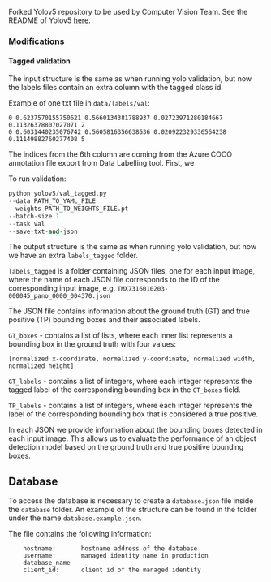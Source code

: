 Forked Yolov5 repository to be used by Computer Vision Team.
See the README of Yolov5 [here](YOLOv5_README.md).

### Modifications 

#### Tagged validation

The input structure is the same as when running yolo validation, but now the 
labels files contain an extra column with the tagged class id. 

Example of one txt file in `data/labels/val`:
```
0 0.6237570155750621 0.5660134381788937 0.02723971280184667 0.11326378807027071 2
0 0.6031440235076742 0.5605816356638536 0.020922329336564238 0.11149882760277408 5
```

The indices from the 6th column are coming from the Azure COCO annotation file
export from Data Labelling tool. First, we 

To run validation:

```python
python yolov5/val_tagged.py 
--data PATH_TO_YAML_FILE
--weights PATH_TO_WEIGHTS_FILE.pt
--batch-size 1
--task val
--save-txt-and-json
```
The output structure is the same as when running yolo validation, but now we have an extra 
`labels_tagged` folder.

`labels_tagged` is a folder containing JSON files, one for each input image, where the name of each JSON file 
corresponds to the ID of the corresponding input image, e.g. `TMX7316010203-000045_pano_0000_004370.json`


The JSON file contains information about the ground truth (GT) and true positive (TP) bounding boxes and their 
associated labels.

`GT_boxes` - contains a list of lists, where each inner list represents a bounding box in the ground truth with four 
values: 

`[normalized x-coordinate, normalized y-coordinate, normalized width, normalized height]`

`GT_labels` - contains a list of integers, where each integer represents the tagged label of the corresponding 
bounding box in the `GT_boxes` field.

`TP_labels` - contains a list of integers, where each integer represents the label of the corresponding bounding box 
that is considered a true positive.

In each JSON we provide information about the bounding boxes detected in each input image.
This allows us to evaluate the performance of an object detection model based on the ground truth and true positive 
bounding boxes.

## Database

To access the database is necessary to create a `database.json` file inside the `database` folder.
An example of the structure can be found in the folder under the name `database.example.json`.

The file contains the following information:
``` 
    hostname:       hostname address of the database
    username:       managed identity name in production
    database_name
    client_id:      client id of the managed identity
```
